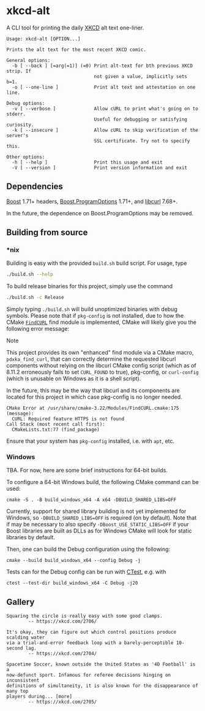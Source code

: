 # xkcd-alt

A CLI tool for printing the daily [XKCD](https://xkcd.com/) alt text one-liner.

```
Usage: xkcd-alt [OPTION...]

Prints the alt text for the most recent XKCD comic.

General options:
  -b [ --back ] [=arg(=1)] (=0) Print alt-text for bth previous XKCD strip. If
                                not given a value, implicitly sets b=1.
  -o [ --one-line ]             Print alt text and attestation on one line.

Debug options:
  -v [ --verbose ]              Allow cURL to print what's going on to stderr.
                                Useful for debugging or satisfying curiosity.
  -k [ --insecure ]             Allow cURL to skip verification of the server's
                                SSL certificate. Try not to specify this.

Other options:
  -h [ --help ]                 Print this usage and exit
  -V [ --version ]              Print version information and exit
```

## Dependencies

[Boost](https://www.boost.org/) 1.71+ headers,
[Boost.ProgramOptions](https://theboostcpplibraries.com/boost.program_options)
1.71+, and [libcurl](https://curl.se/libcurl/) 7.68+.

In the future, the dependence on Boost.ProgramOptions may be removed.

## Building from source

### *nix

Building is easy with the provided `build.sh` build script. For usage, type

```bash
./build.sh --help
```

To build release binaries for this project, simply use the command

```bash
./build.sh -c Release
```

Simply typing `./build.sh` will build unoptimized binaries with debug symbols.
Please note that if `pkg-config` is not installed, due to how the CMake
[`FindCURL`](https://cmake.org/cmake/help/latest/module/FindCURL.html) find
module is implemented, CMake will likely give you the following error message:

> [!NOTE]
>
> This project provides its own "enhanced" find module via a CMake macro,
> `pdxka_find_curl`, that can correctly determine the requested libcurl
> components without relying on the libcurl CMake config script (which as of
> 8.11.2 erroneously fails to set `CURL_FOUND` to true), pkg-config, or
> `curl-config` (which is unusable on Windows as it is a shell script).
>
> In the future, this may be the way that libcurl and its components are
> located for this project in which case pkg-config is no longer needed.

```
CMake Error at /usr/share/cmake-3.22/Modules/FindCURL.cmake:175 (message):
  CURL: Required feature HTTPS is not found
Call Stack (most recent call first):
  CMakeLists.txt:77 (find_package)
```

Ensure that your system has `pkg-config` installed, i.e. with `apt`, etc.

### Windows

TBA. For now, here are some brief instructions for 64-bit builds.

To configure a 64-bit Windows build, the following CMake command can be used:

```shell
cmake -S . -B build_windows_x64 -A x64 -DBUILD_SHARED_LIBS=OFF
```

Currently, support for shared library building is not yet implemented for
Windows, so `-DBUILD_SHARED_LIBS=OFF` is required (on by default). Note that if
may be necessary to also specify `-DBoost_USE_STATIC_LIBS=OFF` if your Boost
libraries are built as DLLs as for Windows CMake will look for static libraries
by default.

Then, one can build the Debug configuration using the following:

```shell
cmake --build build_windows_x64 --config Debug -j
```

Tests can for the Debug config can be run with
[CTest](https://cmake.org/cmake/help/latest/manual/ctest.1.html), e.g. with

```shell
ctest --test-dir build_windows_x64 -C Debug -j20
```

## Gallery

```
Squaring the circle is really easy with some good clamps.
		-- https://xkcd.com/2706/
```

```
It's okay, they can figure out which control positions produce scalding water
via a trial-and-error feedback loop with a barely-perceptible 10-second lag.
		-- https://xkcd.com/2704/
```

```
Spacetime Soccer, known outside the United States as '4D Football' is a
now-defunct sport. Infamous for referee decisions hinging on inconsistent
definitions of simultaneity, it is also known for the disappearance of many top
players during... [more]
		-- https://xkcd.com/2705/
```
